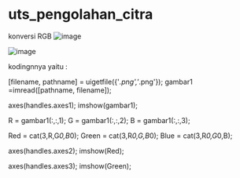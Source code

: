 # uts_pengolahan_citra
konversi RGB
![image](https://user-images.githubusercontent.com/56399268/117322038-d7574100-aeb7-11eb-8731-ef7725c7e692.png)

![image](https://user-images.githubusercontent.com/56399268/117322167-f655d300-aeb7-11eb-9c45-e5f0cdab9fdf.png)

kodingnnya yaitu :

[filename, pathname] = uigetfile({'*.png','*.png'});
gambar1 =imread([pathname, filename]);

axes(handles.axes1);
imshow(gambar1);

R = gambar1(:,:,1);
G = gambar1(:,:,2);
B = gambar1(:,:,3);

Red = cat(3,R,G*0,B*0);
Green = cat(3,R*0,G,B*0);
Blue = cat(3,R*0,G*0,B);

axes(handles.axes2);
imshow(Red);

axes(handles.axes3);
imshow(Green);
